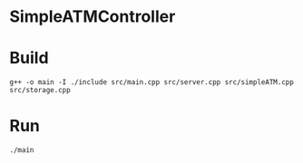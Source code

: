 # SimpleATMController

# Build
```
g++ -o main -I ./include src/main.cpp src/server.cpp src/simpleATM.cpp src/storage.cpp
```

# Run
```
./main
```
